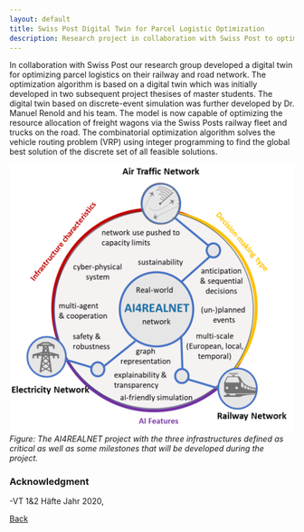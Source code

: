 ```yaml
---
layout: default
title: Swiss Post Digital Twin for Parcel Logistic Optimization
description: Research project in collaboration with Swiss Post to optimize parcel logistic on railway and road network
---
```


In collaboration with Swiss Post our research group developed a digital twin for optimizing parcel logistics on their railway and road network. The optimization algorithm is based on a digital twin which was initially developed in two subsequent project thesises of master students. The digital twin based on discrete-event simulation was further developed by Dr. Manuel Renold and his team. The model is now capable of optimizing the resource allocation of freight wagons via the Swiss Posts railway fleet and trucks on the road. The combinatorial optimization algorithm solves the vehicle routing problem (VRP) using integer programming to find the global best solution of the discrete set of all feasible solutions. 

![Branching](./../../pictures/AI4REALNET.png)
_Figure: The AI4REALNET project with the three infrastructures defined as critical as well as some milestones that will be developed during the project._



### Acknowledgment

-VT 1&2 Häfte Jahr 2020, 

[Back](https://isandaiinaviation.github.io/pages/research.html)
